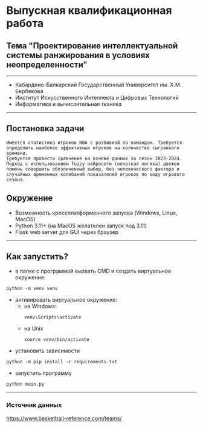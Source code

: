 # Выпускная квалификационная работа

## Тема "Проектирование интеллектуальной системы ранжирования в условиях неопределенности"

---
* Кабардино-Балкарский Государственный Университет им. Х.М. Бербекова
* Институт Искусственного Интеллекта и Цифровых Технологий
* Информатика и вычислительная техника

---

## Постановка задачи
```
Имеется статистика игроков NBA с разбивкой по командам. Требуется определить наиболее эффективных игроков на количество сыгранного времени.
Требуется провести сравнение на основе данных за сезон 2023-2024. 
Подход с использованием fuzzy нейросети (нечеткая логика) должен помочь совершить обезличенный выбор, без человеческого фактора и случайных временных колебаний показателей игроков по ходу игрового сезона.
```
## Окружение
* Возможность кроссплатформенного запуска (Windows, Linux, MacOS)
* Python 3.11+ (на MacOS желателен запуск под 3.11)
* Flask web server для GUI через браузер

---

## Как запустить?
* в папке с программой вызвать CMD и создать виртуальное окружение:
```commandline
python -m venv venv
```
* активировать виртуальное окружение:
  * на Windows:
      ```commandline
      venv\Scripts\activate
      ```
  * на Unix
    ```commandline
    source venv/bin/activate
    ```
* установить зависимости
```commandline
python -m pip install -r requirements.txt
```
* запустить программу
```commandline
python main.py
```
---
### Источник данных

https://www.basketball-reference.com/teams/